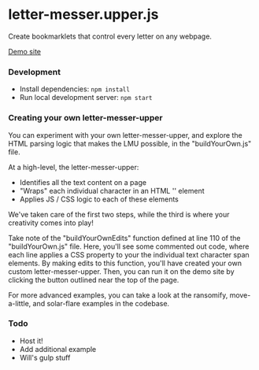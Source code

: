 # letter-messer.upper.js

Create bookmarklets that control every letter on any webpage.

[Demo site](https://letter-messer-upper.surge.sh)

### Development

-   Install dependencies: `npm install`
-   Run local development server: `npm start`

### Creating your own letter-messer-upper

You can experiment with your own letter-messer-upper, and explore the HTML parsing logic that makes the LMU possible, in the "buildYourOwn.js" file.

At a high-level, the letter-messer-upper:

-   Identifies all the text content on a page
-   "Wraps" each individual character in an HTML '<span>' element
-   Applies JS / CSS logic to each of these elements

We've taken care of the first two steps, while the third is where your creativity comes into play!

Take note of the "buildYourOwnEdits" function defined at line 110 of the "buildYourOwn.js" file. Here, you'll see some commented out code, where each line applies a CSS property to your the individual text character span elements. By making edits to this function, you'll have created your own custom letter-messer-upper. Then, you can run it on the demo site by clicking the button outlined near the top of the page.

For more advanced examples, you can take a look at the ransomify, move-a-little, and solar-flare examples in the codebase.

### Todo

-   Host it!
-   Add additional example
-   Will's gulp stuff
